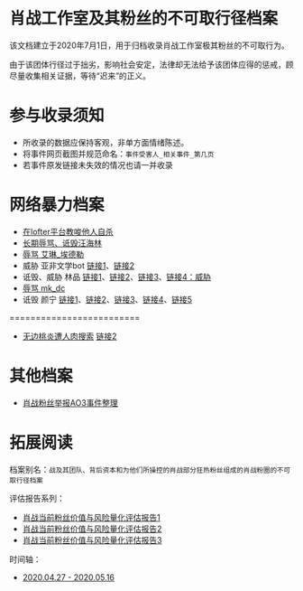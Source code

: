 肖战工作室及其粉丝的不可取行径档案
=========================
该文档建立于2020年7月1日，用于归档收录肖战工作室极其粉丝的不可取行为。

由于该团体行径过于拙劣，影响社会安定，法律却无法给予该团体应得的惩戒，顾尽量收集相关证据，等待“迟来”的正义。

参与收录须知
=========================
- 所收录的数据应保持客观，非单方面情绪陈述。
- 将事件网页截图并规范命名：`事件受害人_相关事件_第几页`
- 若事件原发链接未失效的情况也请一并收录

网络暴力档案
=========================
- [在lofter平台教唆他人自杀](https://github.com/howdareyou630/xiaozhan630/blob/master/proof_file/%E5%9C%A8lofter%E5%B9%B3%E5%8F%B0%E6%95%99%E5%94%86%E4%BB%96%E4%BA%BA%E8%87%AA%E6%9D%80.jpg)
- [长期辱骂、诋毁汪海林](https://m.weibo.cn/status/4518954184332299?)
- [辱骂 艾琳_埃德勒](https://github.com/howdareyou630/xiaozhan630/blob/master/proof_file/%E7%BD%91%E6%9A%B4%E8%89%BE%E7%90%B3_%E5%9F%83%E5%BE%B7%E5%8B%92.jpg)
- 威胁 亚非文学bot [链接1](https://github.com/howdareyou630/xiaozhan630/blob/master/proof_file/%E4%BA%9A%E9%9D%9E%E6%96%87%E5%AD%A6bot%E5%81%9C%E6%9B%B4_1.jpg)、[链接2](https://github.com/howdareyou630/xiaozhan630/blob/master/proof_file/%E4%BA%9A%E9%9D%9E%E6%96%87%E5%AD%A6bot%E5%81%9C%E6%9B%B4_2.jpg)
- 诋毁、威胁 林品 [链接1](https://github.com/howdareyou630/xiaozhan630/blob/master/proof_file/%E6%9E%97%E5%93%81%E8%80%81%E5%B8%88%E8%A2%AB%E7%BD%91%E6%9A%B4_2.jpg)、[链接2](https://github.com/howdareyou630/xiaozhan630/blob/master/proof_file/%E6%9E%97%E5%93%81%E8%80%81%E5%B8%88%E8%A2%AB%E7%BD%91%E6%9A%B4_%E4%B8%BE%E4%BE%8B_9.jpg)、[链接3](https://github.com/howdareyou630/xiaozhan630/blob/master/proof_file/%E6%9E%97%E5%93%81%E8%80%81%E5%B8%88%E8%A2%AB%E7%BD%91%E6%9A%B4_%E4%B8%BE%E4%BE%8B_10.jpg)、[链接4：威胁](https://github.com/howdareyou630/xiaozhan630/blob/master/proof_file/%E6%9E%97%E5%93%81%E8%80%81%E5%B8%88%E8%A2%AB%E7%BD%91%E6%9A%B4_%E4%B8%BE%E4%BE%8B_11.jpg)
- [辱骂 mk_dc](https://github.com/howdareyou630/xiaozhan630/blob/master/proof_file/%E7%BD%91%E6%9A%B4%E7%94%BB%E6%89%8Bmk_dc_1.jpg)
- 诋毁 颜宁 [链接1](https://github.com/howdareyou630/xiaozhan630/blob/master/proof_file/%E7%BD%91%E6%9A%B4%E9%A2%9C%E5%AE%81_1.jpg)、[链接2](https://github.com/howdareyou630/xiaozhan630/blob/master/proof_file/%E7%BD%91%E6%9A%B4%E9%A2%9C%E5%AE%81_2.jpg)、[链接3](https://github.com/howdareyou630/xiaozhan630/blob/master/proof_file/%E7%BD%91%E6%9A%B4%E9%A2%9C%E5%AE%81_3.jpg)、[链接4](https://github.com/howdareyou630/xiaozhan630/blob/master/proof_file/%E7%BD%91%E6%9A%B4%E9%A2%9C%E5%AE%81_4.jpg)、[链接5](https://github.com/howdareyou630/xiaozhan630/blob/master/proof_file/%E7%BD%91%E6%9A%B4%E9%A2%9C%E5%AE%81_5.jpg)

=========================
- [无边桃炎遭人肉搜索](https://weibo.com/1820542391/J99gRwcTc)  [链接2](https://weibo.com/5890244777/J99OQBvFD)


其他档案
=========================
- [肖战粉丝举报AO3事件整理](https://github.com/Feb27HistoryMoment/XiaoZhanGate)



拓展阅读
=========================
档案别名：`战及其团队、背后资本和为他们所操控的肖战部分狂热粉丝组成的肖战粉圈的不可取行径档案`

评估报告系列：
- [肖战当前粉丝价值与风险量化评估报告1](https://github.com/howdareyou630/xiaozhan630/blob/master/extra_read/%E8%82%96%E6%88%98%E5%BD%93%E5%89%8D%E7%B2%89%E4%B8%9D%E4%BB%B7%E5%80%BC%E4%B8%8E%E9%A3%8E%E9%99%A9%E9%87%8F%E5%8C%96%E8%AF%84%E4%BC%B0%E6%8A%A5%E5%91%8A1-1.jpg)
- [肖战当前粉丝价值与风险量化评估报告2](https://github.com/howdareyou630/xiaozhan630/blob/master/extra_read/%E8%82%96%E6%88%98%E5%BD%93%E5%89%8D%E7%B2%89%E4%B8%9D%E4%BB%B7%E5%80%BC%E4%B8%8E%E9%A3%8E%E9%99%A9%E9%87%8F%E5%8C%96%E8%AF%84%E4%BC%B0%E6%8A%A5%E5%91%8A1-2.jpg)
- [肖战当前粉丝价值与风险量化评估报告3](https://github.com/howdareyou630/xiaozhan630/blob/master/extra_read/%E8%82%96%E6%88%98%E5%BD%93%E5%89%8D%E7%B2%89%E4%B8%9D%E4%BB%B7%E5%80%BC%E4%B8%8E%E9%A3%8E%E9%99%A9%E9%87%8F%E5%8C%96%E8%AF%84%E4%BC%B0%E6%8A%A5%E5%91%8A1-3.jpg)

时间轴：
- [2020.04.27 - 2020.05.16](https://s1.ax1x.com/2020/05/16/YgEpwR.png)
